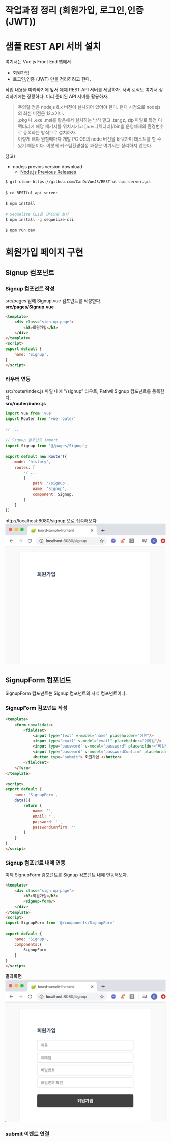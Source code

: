 # 작업과정 정리 (회원가입, 로그인,인증(JWT))
# 샘플 REST API 서버 설치
여기서는 Vue.js Front End 앱에서 
- 회원가입
- 로그인,인증 (JWT)
만을 정리하려고 한다.  
  
작업 내용을 따라하기에 앞서 예제 REST API 서버를 세팅하자. 서버 로직도 여기서 정리하기에는 장황하다. 미리 준비된 API 서버를 활용하자.
  
> 주의할 점은 nodejs 8.x 버전이 설치되어 있어야 한다. 현재 시점으로 nodejs 의 최신 버전은 12.x이다.  
> .pkg 나 .exe .msi를 활용해서 설치하는 방식 말고 .tar.gz, zip 파일로 특정 디렉터리에 해당 패키지를 위치시키고 [노드디렉터리]/bin을 운영체제의 환경변수로 등록하는 방식으로 설치하자.  
> 이렇게 해야 원할때마다 개발 PC OS의 node 버전을 바꿔가며 테스트를 할 수 있기 때문이다.
> 이렇게 커스텀환경설정 과정은 여기서는 정리하지 않는다.  
  
참고)  
- nodejs previos version download
    - [Node.js Previous Releases](https://nodejs.org/en/download/releases/)

```bash
$ git clone https://github.com/CanDoVueJS/RESTful-api-server.git

$ cd RESTful-api-server

$ npm install

# Sequelize CLI를 전역으로 설치
$ npm install -g sequelize-cli

$ npm run dev
```

# 회원가입 페이지 구현
## Signup 컴포넌트
### Signup 컴포넌트 작성
src/pages 밑에 Signup.vue 컴포넌트를 작성한다.  
**src/pages/Signup.vue**  
```html
<template>
    <div class="sign-up-page">
        <h3>회원가입</h3>
    </div>
</template>
<script>
export default {
    name: 'Signup',
}
</script>
```
### 라우터 연동
src/router/index.js 파일 내에 "/signup" 라우트, Path에 Signup 컴포넌트를 등록한다.  
**src/router/index.js**  
```javascript
import Vue from 'vue'
import Router from 'vue-router'

// ...

// Signup 컴포넌트 import
import Signup from '@/pages/Signup';

export default new Router({
    mode: 'history',
    routes: [
        // ...
        {
            path: '/signup',
            name: 'Signup',
            component: Signup,
        }
    ]
})
```
http://localhost:8080/signup 으로 접속해보자
![이미자](./img/ROUTER_SIGNUP_SCREENSHOT_1.png)

## SignupForm 컴포넌트
SignupForm 컴포넌트는 Signup 컴포넌트의 자식 컴포넌트이다.  
### SignupForm 컴포넌트 작성
```html
<template>
    <form novalidate>
        <fieldset>
            <input type="text" v-model="name" placeholder="이름"/>
            <input type="email" v-model="email" placeholder="이메일"/>
            <input type="password" v-model="password" placeholder="비밀번호"/>
            <input type="password" v-model="passwordConfirm" placeholder="비밀번호 확인"/>
            <button type="submit"> 회원가입 </button>
        </fieldset>
    </form>
</template>

<script>
export default {
    name: 'SignupForm',
    data(){
        return {
            name: '',
            email: '',
            password: '',
            passwordConfirm: ''
        }
    }
}
</script>
```
### Signup 컴포넌트 내에 연동
이제 SignupForm 컴포넌트를 Signup 컴포넌트 내에 연동해보자.  
```html
<template>
    <div class="sign-up-page">
        <h3>회원가입</h3>
        <signup-form/>
    </div>
</template>
<script>
import SignupForm from '@/components/SignupForm'

export default {
    name: 'Signup',
    components:{
        SignupForm
    }
}
</script>
```
**결과화면**  
![이미자](./img/ROUTER_SIGNUP_FORM_SCREENSHOT_1.png)  

### submit 이벤트 연결


